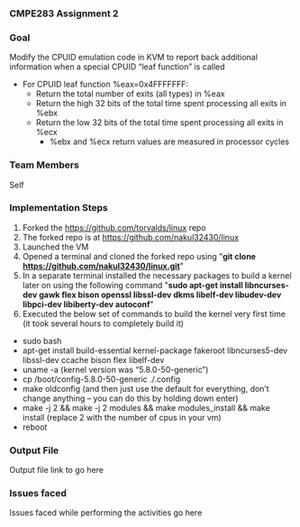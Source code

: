 ### **CMPE283 Assignment 2**

### **Goal**

Modify the CPUID emulation code in KVM to report back additional information when a special CPUID “leaf function” is called
- For CPUID leaf function %eax=0x4FFFFFFF:
    - Return the total number of exits (all types) in %eax
    - Return the high 32 bits of the total time spent processing all exits in %ebx
    - Return the low 32 bits of the total time spent processing all exits in %ecx
        - %ebx and %ecx return values are measured in processor cycles

### **Team Members**

Self

### **Implementation Steps**

1. Forked the https://github.com/torvalds/linux repo
2. The forked repo is at https://github.com/nakul32430/linux
3. Launched the VM
4. Opened a terminal and cloned the forked repo using "**git clone https://github.com/nakul32430/linux.git**"
5. In a separate terminal installed the necessary packages to build a kernel later on using the following command "**sudo apt-get install libncurses-dev gawk flex bison openssl libssl-dev dkms libelf-dev libudev-dev libpci-dev libiberty-dev autoconf**"
6. Executed the below set of commands to build the kernel very first time (it took several hours to completely build it)
- sudo bash
- apt-get install build-essential kernel-package fakeroot libncurses5-dev libssl-dev ccache bison flex libelf-dev
- uname -a (kernel version was “5.8.0-50-generic”)
- cp /boot/config-5.8.0-50-generic ./.config
- make oldconfig (and then just use the default for everything, don’t change anything – you can do this by holding down enter)
- make -j 2 && make -j 2 modules && make modules_install && make install (replace 2 with the number of cpus in your vm)
- reboot


### **Output File**

Output file link to go here

### **Issues faced**

Issues faced while performing the activities go here